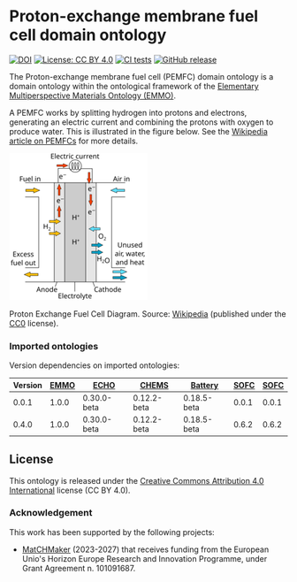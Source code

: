 # Proton-exchange membrane fuel cell domain ontology

[![DOI](https://zenodo.org/badge/DOI/10.5281/zenodo.15767822.svg)](https://doi.org/10.5281/zenodo.15767822)
[![License: CC BY 4.0](https://img.shields.io/badge/License-CC%20BY%204.0-lightgrey.svg)](https://creativecommons.org/licenses/by/4.0/)
[![CI tests](https://github.com/emmo-repo/domain-pemfc/actions/workflows/ci_tests.yml/badge.svg)](https://github.com/emmo-repo/domain-pemfc/actions/workflows/ci_tests.yml)
[![GitHub release](https://img.shields.io/github/v/release/emmo-repo/domain-pemfc)](https://emmo-repo.github.io/)

<!--
[![FOOPS Score](https://img.shields.io/badge/FOOPS%20Score-79.0%25-yellow)](https://foops.linkeddata.es/FAIR_validator.html)
![docs](https://github.com/emmo-repo/domain-pemfc/actions/workflows/docs-build-and-deploy.yml/badge.svg)
[![unstable](http://badges.github.io/stability-badges/dist/unstable.svg)](http://github.com/badges/stability-badges)
-->

The Proton-exchange membrane fuel cell (PEMFC) domain ontology is a domain ontology within the ontological framework of the [Elementary Multiperspective Materials Ontology (EMMO)][EMMO].

A PEMFC works by splitting hydrogen into protons and electrons, generating an electric current and combining the protons with oxygen to produce water.
This is illustrated in the figure below.
See the [Wikipedia article on PEMFCs][Wikipedia] for more details.

![Proton Exchange Fuel Cell Diagram](docs/Proton_Exchange_Fuel_Cell_Diagram-small.png)

Proton Exchange Fuel Cell Diagram. Source: [Wikipedia] (published under the [CC0] license).


### Imported ontologies
Version dependencies on imported ontologies:

| Version | [EMMO] | [ECHO]      | [CHEMS]     | [Battery]   | [SOFC] | [SOFC] |
|---------|--------|-------------|-------------|-------------|--------|--------|
| 0.0.1   | 1.0.0  | 0.30.0-beta | 0.12.2-beta | 0.18.5-beta | 0.0.1  | 0.0.1  |
| 0.4.0   | 1.0.0  | 0.30.0-beta | 0.12.2-beta | 0.18.5-beta | 0.6.2  | 0.6.2  |



## License
This ontology is released under the [Creative Commons Attribution 4.0
International](https://creativecommons.org/licenses/by/4.0/legalcode)
license (CC BY 4.0).


### Acknowledgement
This work has been supported by the following projects:

  - [MatCHMaker](https://he-matchmaker.eu/) (2023-2027) that receives funding from the European Unio's Horizon Europe Research and Innovation Programme, under Grant Agreement n. 101091687.


[EMMO]: https://github.com/emmo-repo/EMMO
[ECHO]: https://github.com/emmo-repo/domain-electrochemistry
[CHEMS]: https://github.com/emmo-repo/domain-chemical-substance
[Battery]: https://github.com/emmo-repo/domain-battery
[CHAMEO]: https://github.com/emmo-repo/domain-characterisation-methodology
[SOFC]: https://github.com/emmo-repo/domain-sofc
[SOEC]: https://github.com/emmo-repo/domain-sofc
[CC0]: http://creativecommons.org/publicdomain/zero/1.0/deed.en
[Wikipedia]: https://en.wikipedia.org/wiki/Proton-exchange_membrane_fuel_cell
